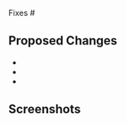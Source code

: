 <!-- issue number -->
Fixes #

## Proposed Changes

  -
  -
  -

<!-- include an screenshot if applicable -->
## Screenshots